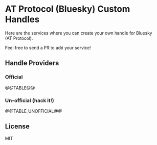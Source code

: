 # AT Protocol (Bluesky) Custom Handles

Here are the services where you can create your own handle for Bluesky (AT Protocol).

Feel free to send a PR to add your service!

## Handle Providers

### Official

@@TABLE@@

### Un-official (hack it!)

@@TABLE_UNOFFICIAL@@

## License

MIT
